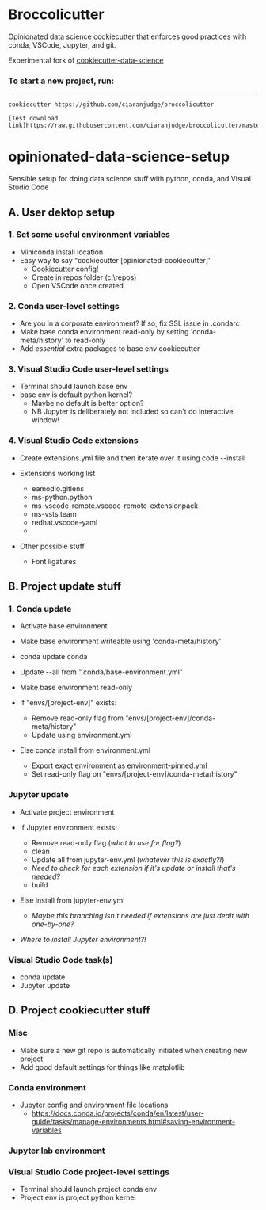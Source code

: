 # Broccolicutter

Opinionated data science cookiecutter that enforces good practices with conda, VSCode, Jupyter, and git.

Experimental fork of [cookiecutter-data-science](http://drivendata.github.io/cookiecutter-data-science/)

### To start a new project, run:
------------

    cookiecutter https://github.com/ciaranjudge/broccolicutter
    
    [Test download link]https://raw.githubusercontent.com/ciaranjudge/broccolicutter/master/_config_scripts/initial_setup.bat


# opinionated-data-science-setup

Sensible setup for doing data science stuff with python, conda, and Visual Studio Code

## A. User dektop setup

### 1. Set some useful environment variables

- Miniconda install location
- Easy way to say "cookiecutter [opinionated-cookiecutter]'
  - Cookiecutter config!
  - Create in repos folder (c:\repos)
  - Open VSCode once created

### 2. Conda user-level settings

- Are you in a corporate environment? If so, fix SSL issue in .condarc
- Make base conda environment read-only by setting 'conda-meta/history' to read-only
- Add *essential* extra packages to base env cookiecutter

### 3. Visual Studio Code user-level settings

- Terminal should launch base env
- base env is default python kernel?
  - Maybe no default is better option?
  - NB Jupyter is deliberately not included so can't do interactive window!

### 4. Visual Studio Code extensions

- Create extensions.yml file and then iterate over it using code --install
- Extensions working list
  - eamodio.gitlens
  - ms-python.python
  - ms-vscode-remote.vscode-remote-extensionpack
  - ms-vsts.team
  - redhat.vscode-yaml
  - 

- Other possible stuff
  - Font ligatures

## B. Project update stuff

### 1. Conda update

- Activate base environment

- Make base environment writeable using 'conda-meta/history'
- conda update conda
- Update --all from ".conda/base-environment.yml"
- Make base environment read-only

- If "envs/[project-env]" exists:
  - Remove read-only flag from "envs/[project-env]/conda-meta/history"
  - Update using environment.yml
- Else conda install from environment.yml
  - Export exact environment as environment-pinned.yml
  - Set read-only flag on "envs/[project-env]/conda-meta/history"

### Jupyter update

- Activate project environment

- If Jupyter environment exists:
  - Remove read-only flag (*what to use for flag?*)
  - clean
  - Update all from jupyter-env.yml (*whatever this is exactly?!*)
  - *Need to check for each extension if it's update or install that's needed?*
  - build
- Else install from jupyter-env.yml
  - *Maybe this branching isn't needed if extensions are just dealt with one-by-one?*

- *Where to install Jupyter environment?!*

### Visual Studio Code task(s)

- conda update
- Jupyter update

## D. Project cookiecutter stuff

### Misc

- Make sure a new git repo is automatically initiated when creating new project
- Add good default settings for things like matplotlib

### Conda environment

- Jupyter config and environment file locations
  - <https://docs.conda.io/projects/conda/en/latest/user-guide/tasks/manage-environments.html#saving-environment-variables>

### Jupyter lab environment

<!-- - Want to think about  -->

### Visual Studio Code project-level settings

- Terminal should launch project conda env
- Project env is project python kernel
